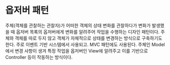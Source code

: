 # 옵저버 패턴
주체(객체를 관찰하는 관찰자)가 어떠한 객체의 상태 변화를 관찰하다가 변화가 발생했을 때 옵저버 목록의 옵저버에게 변화를 알려주어 작업을 수행하는 디자인 패턴이다.
주체와 객체를 따로 두지 않고 객체가 자체적으로 상태를 변경하는 방식으로 구축하기도 한다. 주로 이벤트 기반 시스템에서 사용되고. MVC 패턴에도 사용된다.
주체인 Model에서 변경 사항이 생겨 특정 작업을 옵저버인 View에 알려주고 이를 기반으로 Controller 등이 작동하는 방식이다.